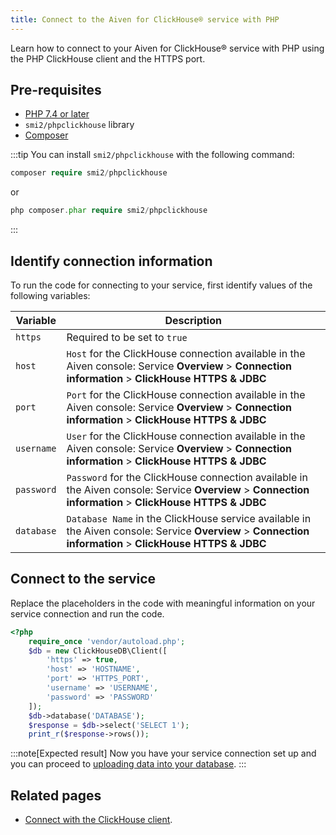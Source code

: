 ```yaml
---
title: Connect to the Aiven for ClickHouse® service with PHP
---
```


Learn how to connect to your Aiven for ClickHouse® service with PHP
using the PHP ClickHouse client and the HTTPS port.

## Pre-requisites

-   [PHP 7.4 or later](https://www.php.net/downloads)
-   `smi2/phpclickhouse` library
-   [Composer](https://getcomposer.org/)

:::tip
You can install `smi2/phpclickhouse` with the following command:

``` php
composer require smi2/phpclickhouse
```

or

``` php
php composer.phar require smi2/phpclickhouse
```
:::

## Identify connection information

To run the code for connecting to your service, first identify values of
the following variables:

| Variable   | Description                                                                                                                                                 |
| ---------- | ----------------------------------------------------------------------------------------------------------------------------------------------------------- |
| `https`    | Required to be set to `true`                                                                                                                                |
| `host`     | `Host` for the ClickHouse connection available in the Aiven console: Service **Overview** \> **Connection information** \> **ClickHouse HTTPS & JDBC**      |
| `port`     | `Port` for the ClickHouse connection available in the Aiven console: Service **Overview** \> **Connection information** \> **ClickHouse HTTPS & JDBC**      |
| `username` | `User` for the ClickHouse connection available in the Aiven console: Service **Overview** \> **Connection information** \> **ClickHouse HTTPS & JDBC**      |
| `password` | `Password` for the ClickHouse connection available in the Aiven console: Service **Overview** \> **Connection information** \> **ClickHouse HTTPS & JDBC**  |
| `database` | `Database Name` in the ClickHouse service available in the Aiven console: Service **Overview** \> **Connection information** \> **ClickHouse HTTPS & JDBC** |

## Connect to the service

Replace the placeholders in the code with meaningful information on your
service connection and run the code.

``` php
<?php
    require_once 'vendor/autoload.php';
    $db = new ClickHouseDB\Client([
        'https' => true,
        'host' => 'HOSTNAME',
        'port' => 'HTTPS_PORT',
        'username' => 'USERNAME',
        'password' => 'PASSWORD'
    ]);
    $db->database('DATABASE');
    $response = $db->select('SELECT 1');
    print_r($response->rows());
```

:::note[Expected result]
Now you have your service connection set up and you can proceed to
[uploading data into your database](load-dataset).
:::

## Related pages

- [Connect with the ClickHouse client](/docs/products/clickhouse/howto/connect-with-clickhouse-cli).
